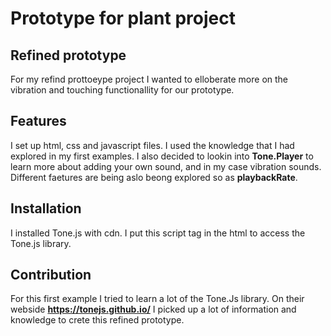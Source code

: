 # Prototype for plant project
## Refined prototype
For my refind prottoeype project I wanted to elloberate more on the vibration and touching functionallity for our prototype. 

## Features
I set up html, css and javascript files. I used the knowledge that I had explored in my first examples. I also decided to lookin into **Tone.Player** to learn more about adding your own sound, and in my case vibration sounds. Different faetures are being aslo beong explored so as **playbackRate**. 

## Installation
I installed Tone.js with cdn. I put this script tag in the html to access the Tone.js library.  
<script src="https://cdnjs.cloudflare.com/ajax/libs/tone/14.8.10/Tone.js"></script>

## Contribution
For this first example I tried to learn a lot of the Tone.Js library. On their webside **https://tonejs.github.io/** I picked up a lot of information and knowledge to crete this refined prototype. 